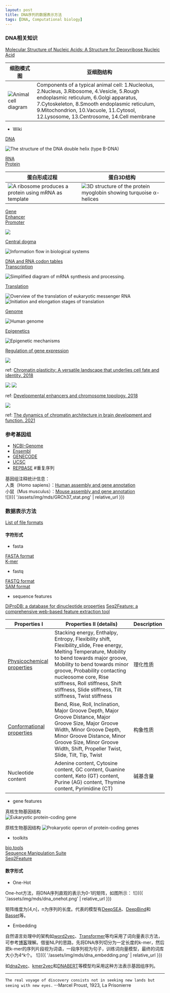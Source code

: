 ```yaml
---
layout: post
title: DNA序列的数据表示方法
tags: [DNA, Computational biology]
---
```


### DNA相关知识

[Molecular Structure of Nucleic Acids: A Structure for Deoxyribose Nucleic Acid](https://www.nature.com/articles/171737a0)

|细胞模式图|亚细胞结构|
|--|--|
|![Animal cell diagram](https://upload.wikimedia.org/wikipedia/commons/1/11/Animal_Cell.svg)|Components of a typical animal cell: 1.Nucleolus, 2.Nucleus, 3.Ribosome, 4.Vesicle, 5.Rough endoplasmic reticulum, 6.Golgi apparatus, 7.Cytoskeleton, 8.Smooth endoplasmic reticulum, 9.Mitochondrion, 10.Vacuole, 11.Cytosol, 12.Lysosome, 13.Centrosome, 14.Cell membrane|

- Wiki

[DNA](https://en.wikipedia.org/wiki/DNA)  

![The structure of the DNA double helix (type B-DNA)](https://upload.wikimedia.org/wikipedia/commons/4/4c/DNA_Structure%2BKey%2BLabelled.pn_NoBB.png)

[RNA](https://en.wikipedia.org/wiki/RNA)  
[Protein](https://en.wikipedia.org/wiki/Protein)  

|蛋白形成过程|蛋白3D结构|
|--|--|
|![A ribosome produces a protein using mRNA as template](https://upload.wikimedia.org/wikipedia/commons/b/b1/Ribosome_mRNA_translation_en.svg)|![3D structure of the protein myoglobin showing turquoise α-helices](https://upload.wikimedia.org/wikipedia/commons/6/60/Myoglobin.png)|

[Gene](https://en.wikipedia.org/wiki/Gene)  
[Enhancer](https://en.wikipedia.org/wiki/Enhancer_(genetics))  
[Promoter](https://en.wikipedia.org/wiki/Promoter_(genetics))  

![](https://upload.wikimedia.org/wikipedia/commons/d/d7/Regulation_of_transcription_in_mammals.jpg)

[Central dogma](https://en.wikipedia.org/wiki/Central_dogma_of_molecular_biology)  

![Information flow in biological systems](https://upload.wikimedia.org/wikipedia/commons/d/dd/Extended_Central_Dogma_with_Enzymes.jpg)

[DNA and RNA codon tables](https://en.wikipedia.org/wiki/DNA_and_RNA_codon_tables)  
[Transcription](https://en.wikipedia.org/wiki/Transcription_(biology))  

![Simplified diagram of mRNA synthesis and processing.](https://upload.wikimedia.org/wikipedia/commons/9/9b/MRNA.svg)

[Translation](https://en.wikipedia.org/wiki/Translation_(biology))  

![Overview of the translation of eukaryotic messenger RNA](https://upload.wikimedia.org/wikipedia/commons/4/44/Protein_synthesis.svg)
![Initiation and elongation stages of translation](https://upload.wikimedia.org/wikipedia/commons/0/01/Translation_-_Initiation_%26_Elongation.svg)

[Genome](https://en.wikipedia.org/wiki/Genome)  

![Human genome](https://upload.wikimedia.org/wikipedia/commons/b/b1/Human_karyotype_with_bands_and_sub-bands.png)

[Epigenetics](https://en.wikipedia.org/wiki/Epigenetics)

![Epigenetic mechanisms](https://upload.wikimedia.org/wikipedia/commons/f/fc/Epigenetic_mechanisms.png)

[Regulation of gene expression](https://en.wikipedia.org/wiki/Regulation_of_gene_expression)

![](https://www.science.org/cms/10.1126/science.aat8950/asset/d0a49575-0040-4f9e-8dc3-eb03cbe80970/assets/graphic/361_1332_f1.jpeg)

ref: [Chromatin plasticity: A versatile landscape that underlies cell fate and identity. 2018](https://www.science.org/doi/10.1126/science.aat8950)

![](https://www.science.org/cms/10.1126/science.aau0320/asset/3253216a-aff0-4b6a-9d8d-423fae8ace76/assets/graphic/361_1341_f2.jpeg)
![](https://www.science.org/cms/10.1126/science.aau0320/asset/412087a1-de48-433f-bc76-9ca9b70b9a1b/assets/graphic/361_1341_f4.jpeg)

ref: [Developmental enhancers and chromosome topology. 2018](https://www.science.org/doi/10.1126/science.aau0320)

![](https://ars.els-cdn.com/content/image/1-s2.0-S0959437X20301726-gr1.jpg)

ref: [The dynamics of chromatin architecture in brain development and function. 2021](https://doi.org/10.1016/j.gde.2020.12.008)

### 参考基因组

- [NCBI-Genome](https://www.ncbi.nlm.nih.gov/data-hub/genome/)
- [Ensembl](https://asia.ensembl.org/index.html)
- [GENECODE](https://www.gencodegenes.org/)
- [UCSC](https://genome.ucsc.edu/)
- [REPBASE](https://www.girinst.org/)  #重复序列

基因组注释统计信息：  
人类（Homo sapiens）：[Human assembly and gene annotation](https://asia.ensembl.org/Homo_sapiens/Info/Annotation)  
小鼠（Mus musculus）：[Mouse assembly and gene annotation](https://asia.ensembl.org/Mus_musculus/Info/Annotation)  
![]({{ '/assets/img/mds/GRCh37_stat.png' | relative_url }})

### 数据表示方法

[List of file formats](https://en.wikipedia.org/wiki/List_of_file_formats)

#### 字符形式

- fasta

[FASTA format](https://en.wikipedia.org/wiki/FASTA_format)  
[K-mer](https://en.wikipedia.org/wiki/K-mer)

- fastq

[FASTQ format](https://en.wikipedia.org/wiki/FASTQ_format)  
[SAM format](https://en.wikipedia.org/wiki/SAM_(file_format))  

- sequence features

[DiProDB: a database for dinucleotide properties](https://doi.org/10.1093/nar/gkn597)
[Seq2Feature: a comprehensive web-based feature extraction tool](https://doi.org/10.1093/bioinformatics/btz432)

|Properties I|Properties II (details)|Description|
|--|--|--|
|[Physicochemical properties](https://www.iitm.ac.in/bioinfo/SBFE/physico_dna.html)|Stacking energy, Enthalpy, Entropy, Flexibility shift, Flexibility_slide, Free energy, Melting Temperature, Mobility to bend towards major groove, Mobility to bend towards minor groove, Probability contacting nucleosome core, Rise stiffness, Roll stiffness, Shift stiffness, Slide stiffness, Tilt stiffness, Twist stiffness|理化性质|
|[Conformational properties](https://www.iitm.ac.in/bioinfo/SBFE/conform_dna.html)|Bend, Rise, Roll, Inclination, Major Groove Depth, Major Groove Distance, Major Groove Size, Major Groove Width, Minor Groove Depth, Minor Groove Distance, Minor Groove Size, Minor Groove Width, Shift, Propeller Twist, Slide, Tilt, Tip, Twist|构象性质|
|Nucleotide content|Adenine content, Cytosine content, GC content, Guanine content, Keto (GT) content, Purine (AG) content, Thymine content, Pyrimidine (CT)|碱基含量|

- gene features

真核生物基因结构  
![Eukaryotic protein-coding gene](https://upload.wikimedia.org/wikipedia/commons/5/54/Gene_structure_eukaryote_2_annotated.svg)

原核生物基因结构
![Prokaryotic operon of protein-coding genes](https://upload.wikimedia.org/wikipedia/commons/f/fd/Gene_structure_prokaryote_2_annotated.svg)

- toolkits

[bio.tools](https://bio.tools/)  
[Sequence Manipulation Suite](https://www.bioinformatics.org/sms2/)  
[Seq2Feature](https://www.iitm.ac.in/bioinfo/SBFE/index.html)

#### 数字形式

- One-Hot

One-hot方法，将DNA序列直观的表示为0-1的矩阵，如图所示：
![]({{ '/assets/img/mds/dna_onehot.png' | relative_url }})

矩阵维度为\[4,n\]，n为序列的长度。代表的模型有[DeepSEA](https://www.nature.com/articles/nmeth.3547)、[DeepBind](https://www.nature.com/articles/nbt.3300)和[Basset](https://genome.cshlp.org/content/26/7/990.short)等。

- Embedding

自然语言处理中的架构如[word2vec](https://arxiv.org/pdf/1411.2738.pdf)、[Transformer](https://arxiv.org/pdf/1706.03762.pdf)等均采用了词向量表示方法，可参考[博客](https://jalammar.github.io/illustrated-word2vec/)理解。借鉴NLP的思路，先将DNA序列切分为一定长度的k-mer，然后把k-mer的序列片段视为词语，一段序列视为句子，训练词向量模型，最终的词库大小为4^k个。
![]({{ '/assets/img/mds/dna_embedding.png' | relative_url }})

如[dna2vec](https://arxiv.org/pdf/1701.06279.pdf)、[kmer2vec](https://doi.org/10.1089/cmb.2021.0536)和[DNABERT](https://doi.org/10.1093/bioinformatics/btab083)等模型均采用这种方法表示基因组序列。

---

`The real voyage of discovery consists not in seeking new lands but seeing with new eyes.` --Marcel Proust, 1923, La Prisonierre
